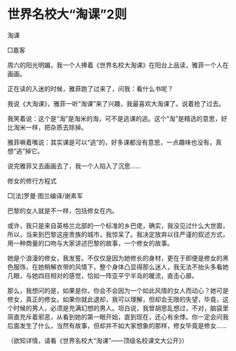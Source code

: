 # 世界名校大“淘课”2则

淘课

□嘉客

周六的阳光明媚，我一个人捧着《世界名校大淘课》在阳台上品读，雅菲一个人在画画。

正在读的入迷的时候，雅菲跑了过来了，问我：看什么书呢？

我说《大淘课》，雅菲一听“淘课”来了兴趣，我最喜欢大淘课了。说着抢了过去。

我笑着说：这个是“淘”是淘米的淘，可不是逃课的逃。这个“淘”是精选的意思，好比淘米一样，把杂质去除掉。

雅菲噘着嘴说：其实课是可以“逃”的，好多课都没有意思，一点趣味也没有，真想“逃”掉它。

说完雅菲又去画画去了，我一个人陷入了沉思……

修女的修行方程式

□[法]罗曼·图兰编译/谢素军

巴黎的女人就是不一样，包括修女在内。

或许，我只是来自英格兰北部的一个标准的乡巴佬，确实，我没见过什么大世面，所以，当来到巴黎这座贵族的城市，我惊呆了。我决定放弃以往严谨的叙述方式，用一种商量的口吻与大家讲述巴黎的故事，一个修女的故事。

她是个浪漫的修女，我发誓。不仅仅是因为她修长的身材，更在于即便是修女的黑色服饰，在她稍解衣带的风情下，整个身体凸显得那么迷人，我无法不抬头多看她几眼，与她四目相对的感觉，恰如一阵亚平宁半岛的暖流，直击心扉。

那么，我想问的是，如果是你，你会不会因为一个如此风情的女人而动心？她可是修女，真正的修女。如果你就此退却，我可以理解，但却会无限的失望，毕竟，这个时候的男人，必须是充满幻想的男人。坦白说，我曾胡思乱想过，不对，脑袋里简直充斥着邪恶，从看到她的第一眼开始，直到现在，还心有余悸。你一定会问我后面发生了什么，当然有故事，但却并不如大家想象的那样，修女毕竟是修女……

（欲知详情，请看《世界名校大“淘课”——顶级名校课文大公开》）